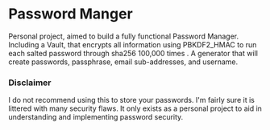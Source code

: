 
# Password Manger

Personal project, aimed to build a fully functional Password Manager. Including a Vault, that encrypts all information 
using PBKDF2_HMAC to run each salted password through sha256 100,000 times . A generator that will create passwords, 
passphrase, email sub-addresses, and username.

### Disclaimer
I do not recommend using this to store your passwords. I'm fairly sure it is littered with many security flaws. It only 
exists as a personal project to aid in understanding and implementing password security.
